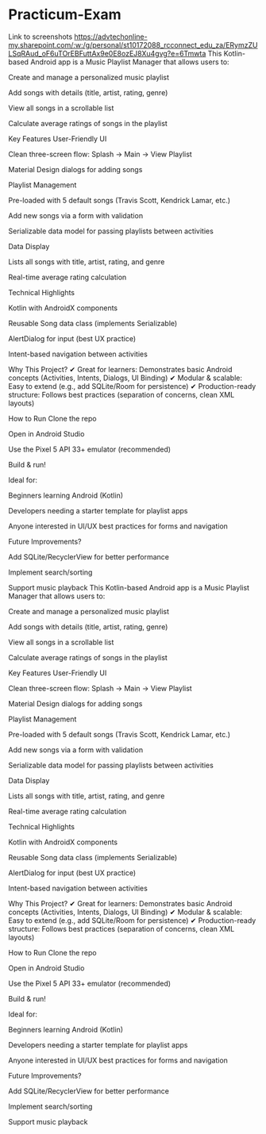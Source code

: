 # Practicum-Exam
Link to screenshots https://advtechonline-my.sharepoint.com/:w:/g/personal/st10172088_rcconnect_edu_za/ERymzZULSqRAud_oF6uTOrEBFuttAx9e0E8ozEJ8Xu4gvg?e=6Tmwta
This Kotlin-based Android app is a Music Playlist Manager that allows users to:

Create and manage a personalized music playlist

Add songs with details (title, artist, rating, genre)

View all songs in a scrollable list

Calculate average ratings of songs in the playlist

Key Features
User-Friendly UI

Clean three-screen flow: Splash → Main → View Playlist

Material Design dialogs for adding songs

Playlist Management

Pre-loaded with 5 default songs (Travis Scott, Kendrick Lamar, etc.)

Add new songs via a form with validation

Serializable data model for passing playlists between activities

Data Display

Lists all songs with title, artist, rating, and genre

Real-time average rating calculation

Technical Highlights

Kotlin with AndroidX components

Reusable Song data class (implements Serializable)

AlertDialog for input (best UX practice)

Intent-based navigation between activities

Why This Project?
✔ Great for learners: Demonstrates basic Android concepts (Activities, Intents, Dialogs, UI Binding)
✔ Modular & scalable: Easy to extend (e.g., add SQLite/Room for persistence)
✔ Production-ready structure: Follows best practices (separation of concerns, clean XML layouts)

How to Run
Clone the repo

Open in Android Studio

Use the Pixel 5 API 33+ emulator (recommended)

Build & run!

Ideal for:

Beginners learning Android (Kotlin)

Developers needing a starter template for playlist apps

Anyone interested in UI/UX best practices for forms and navigation

Future Improvements?

Add SQLite/RecyclerView for better performance

Implement search/sorting

Support music playback
This Kotlin-based Android app is a Music Playlist Manager that allows users to:

Create and manage a personalized music playlist

Add songs with details (title, artist, rating, genre)

View all songs in a scrollable list

Calculate average ratings of songs in the playlist

Key Features
User-Friendly UI

Clean three-screen flow: Splash → Main → View Playlist

Material Design dialogs for adding songs

Playlist Management

Pre-loaded with 5 default songs (Travis Scott, Kendrick Lamar, etc.)

Add new songs via a form with validation

Serializable data model for passing playlists between activities

Data Display

Lists all songs with title, artist, rating, and genre

Real-time average rating calculation

Technical Highlights

Kotlin with AndroidX components

Reusable Song data class (implements Serializable)

AlertDialog for input (best UX practice)

Intent-based navigation between activities

Why This Project?
✔ Great for learners: Demonstrates basic Android concepts (Activities, Intents, Dialogs, UI Binding)
✔ Modular & scalable: Easy to extend (e.g., add SQLite/Room for persistence)
✔ Production-ready structure: Follows best practices (separation of concerns, clean XML layouts)

How to Run
Clone the repo

Open in Android Studio

Use the Pixel 5 API 33+ emulator (recommended)

Build & run!

Ideal for:

Beginners learning Android (Kotlin)

Developers needing a starter template for playlist apps

Anyone interested in UI/UX best practices for forms and navigation

Future Improvements?

Add SQLite/RecyclerView for better performance

Implement search/sorting

Support music playback
